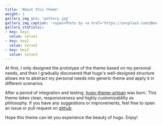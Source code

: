 ```yaml
---
title: 'About this theme'
weight: 1
gallery_img_src: 'pottery.jpg'
gallery_img_caption: '<span>Photo by <a href="https://unsplash.com/@mochiel?utm_source=unsplash&amp;utm_medium=referral&amp;utm_content=creditCopyText">Mercy</a> on <a href="https://unsplash.com/s/photos/vase?utm_source=unsplash&amp;utm_medium=referral&amp;utm_content=creditCopyText">Unsplash</a></span>'
gallery_statistic:
- key: key1
  value: value1
- key: key2
  value: value2
- key: key3
  value: value3
---
```


At first, I only designed the prototype of the theme based on my personal needs, and then I gradually discovered that hugo's well-designed structure allows me to abstract my personal needs into generic theme and apply it in different scenarios.

After a period of integration and testing, [hugo-theme-artisan](https://github.com/kaiiiz/hugo-theme-artisan) was born. This theme takes clean, responsiveness and highly customizablilty as philosophy. If you have any suggestions or improvements, feel free to open an issue or pull request on [github](https://github.com/kaiiiz/hugo-theme-artisan).

Hope this theme can let you experience the beauty of hugo. Enjoy!
